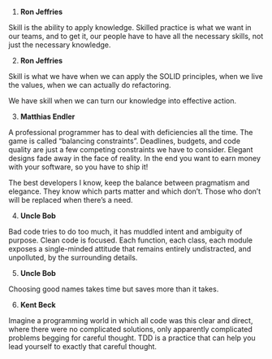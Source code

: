 1. **Ron Jeffries**

Skill is the ability to apply knowledge. Skilled practice is what we want in our teams, and to get it, our people have to have all the necessary skills, not just the necessary knowledge.

2. **Ron Jeffries**

Skill is what we have when we can apply the SOLID principles, when we live the values, when we can actually do refactoring.

We have skill when we can turn our knowledge into effective action.

3. **Matthias Endler**

A professional programmer has to deal with deficiencies all the time. The game is called “balancing constraints”. Deadlines, budgets, and code quality are just a few competing constraints we have to consider. Elegant designs fade away in the face of reality. In the end you want to earn money with your software, so you have to ship it!

The best developers I know, keep the balance between pragmatism and elegance. They know which parts matter and which don’t. Those who don’t will be replaced when there’s a need.

4. **Uncle Bob**

Bad code tries to do too much, it has muddled intent and ambiguity of purpose. Clean code is focused. Each
function, each class, each module exposes a single-minded attitude that remains entirely
undistracted, and unpolluted, by the surrounding details.

5. **Uncle Bob**

Choosing good names takes time but saves more than it takes.

6. **Kent Beck**

Imagine a programming world in which all code was this clear and direct, where there were no complicated solutions, only
apparently complicated problems begging for careful thought. TDD is a practice
that can help you lead yourself to exactly that careful thought.


 
